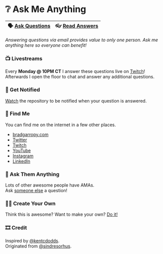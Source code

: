 # ❔ Ask Me Anything

| 🗣 [Ask Questions][ask-questions] | 👓 [Read Answers][read-answers] |
| -------------------------------- | ------------------------------- |


_Answering questions via email provides value to only one person. Ask me anything here so everyone can benefit!_

### 📺 Livestreams

Every **Monday @ 10PM CT** I answer these questions live on [Twitch][twitch]!  
Afterwards I open the floor to chat and answer any additional questions.

### 🔔 Get Notified

[Watch][watch] the repository to be notified when your question is answered.

### 📍 Find Me

You can find me on the internet in a few other places.

-   [bradgarropy.com][bg]
-   [Twitter][twitter]
-   [Twitch][twitch]
-   [YouTube][youtube]
-   [Instagram][instagram]
-   [LinkedIn][linkedin]

### 👥 Ask Them Anything

Lots of other awesome people have AMAs.  
Ask [someone else][amas] a question!

### 🕺🏼 Create Your Own

Think this is awesome? Want to make your own? [Do it!][fork]

### 🎞 Credit

Inspired by [@kentcdodds][kcd].  
Originated from [@sindresorhus][sindre].

[ask-questions]: https://github.com/bradgarropy/ama/issues/new
[read-answers]: https://github.com/bradgarropy/ama/issues?q=is%3Aissue+is%3Aclosed+label%3A%22%E2%9C%85+answered%22
[watch]: https://github.com/bradgarropy/ama/subscription
[bg]: https://bradgarropy.com
[twitter]: https://twitter.com/bradgarropy
[twitch]: https://twitch.tv/bradgarropy
[youtube]: https://www.youtube.com/bradgarropy
[instagram]: https://instagram.com/bradgarropy
[linkedin]: https://linkedin.com/in/bradgarropy
[amas]: https://github.com/sindresorhus/amas#ask-these-people-anything
[fork]: https://github.com/bradgarropy/ama/fork
[kcd]: https://github.com/kentcdodds
[sindre]: https://github.com/sindresorhus
